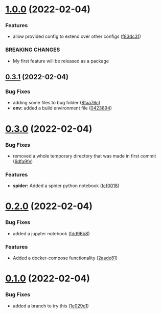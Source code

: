 # [1.0.0](https://github.com/d80ep08th/terassaurus/compare/v0.3.1...v1.0.0) (2022-02-04)


### Features

* allow provided config to extend over other configs ([f83dc31](https://github.com/d80ep08th/terassaurus/commit/f83dc313fcd1a0aa9dd2b849ee0aec70b13a40d3))


### BREAKING CHANGES

* My first feature will be released as a package



## [0.3.1](https://github.com/d80ep08th/terassaurus/compare/v0.3.0...v0.3.1) (2022-02-04)


### Bug Fixes

* adding some files to bug folder ([8faa76c](https://github.com/d80ep08th/terassaurus/commit/8faa76cc078361f8f5ba1e48ad783987eb8bef4a))
* **env:** added a build environment file ([0423894](https://github.com/d80ep08th/terassaurus/commit/042389498f2401fb8186407aaf8eaff6d17f0ed8))



# [0.3.0](https://github.com/d80ep08th/terassaurus/compare/v0.2.0...v0.3.0) (2022-02-04)


### Bug Fixes

* removed a whole temporary directory that was made in first commit ([6dfa9fe](https://github.com/d80ep08th/terassaurus/commit/6dfa9fe82ea5e7ddf20c79ebca78b2f8aac640ec))


### Features

* **spider:** Added a spider python notebook ([fcf0018](https://github.com/d80ep08th/terassaurus/commit/fcf001839a63c01b18ffe1d419b6fa629480a0e3))



# [0.2.0](https://github.com/d80ep08th/terassaurus/compare/v0.1.0...v0.2.0) (2022-02-04)


### Bug Fixes

* added a jupyter notebook ([fdd96b8](https://github.com/d80ep08th/terassaurus/commit/fdd96b8fb0fa569807f6883e4ef58b91fe353c6f))


### Features

* Added a docker-compose functionality ([2aade81](https://github.com/d80ep08th/terassaurus/commit/2aade81980b8c8e88e367a6b9dc2a4d3dd06b33f))



# [0.1.0](https://github.com/d80ep08th/terassaurus/compare/1e029e1dd48c0dd5972949782f5ccf77219482a7...v0.1.0) (2022-02-04)


### Bug Fixes

* added a branch to try this ([1e029e1](https://github.com/d80ep08th/terassaurus/commit/1e029e1dd48c0dd5972949782f5ccf77219482a7))



